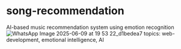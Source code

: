 # song-recommendation
AI-based music recommendation system using emotion recognition
![WhatsApp Image 2025-06-09 at 19 53 22_d1bedea7](https://github.com/user-attachments/assets/76518d04-9e6f-4111-bcae-5825107aae40)
topics: web-development, emotional intelligence, AI
